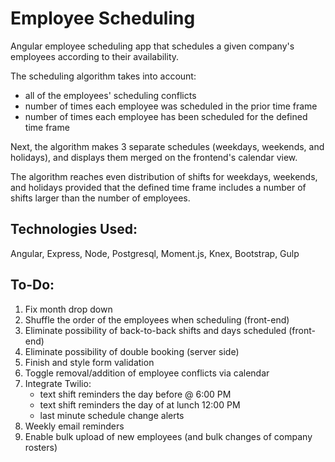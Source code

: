 # Employee Scheduling

Angular employee scheduling app that schedules a given company's employees according to their availability.

The scheduling algorithm takes into account:
- all of the employees' scheduling conflicts
- number of times each employee was scheduled in the prior time frame
- number of times each employee has been scheduled for the defined time frame

Next, the algorithm makes 3 separate schedules (weekdays, weekends, and holidays), and displays them merged on the frontend's calendar view.

The algorithm reaches even distribution of shifts for weekdays, weekends, and holidays provided that the defined time frame includes a number of shifts larger than the number of employees. 



## Technologies Used:
Angular,
Express,
Node,
Postgresql,
Moment.js,
Knex,
Bootstrap,
Gulp



## To-Do:
1. Fix month drop down
1. Shuffle the order of the employees when scheduling (front-end)
1. Eliminate possibility of back-to-back shifts and days scheduled (front-end)
1. Eliminate possibility of double booking (server side)
1. Finish and style form validation
1. Toggle removal/addition of employee conflicts via calendar
1. Integrate Twilio:
	- text shift reminders the day before @ 6:00 PM
	- text shift reminders the day of at lunch 12:00 PM
	- last minute schedule change alerts
1. Weekly email reminders
1. Enable bulk upload of new employees (and bulk changes of company rosters)
